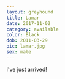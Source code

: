 ```yaml
---
layout: greyhound
title: Lamar
date: 2017-11-02
category: available
color: Black
dob: 2011-03-29
pic: lamar.jpg
sex: male
---
```


I've just arrived!
